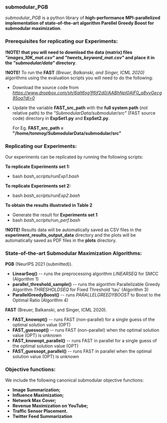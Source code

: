 ### submodular_PGB ###
*submodular_PGB* is a python library of **high-performance MPI-parallelized implementation of state-of-the-art algorithm Parellel Greedy Boost for submodular maximization**. 



### Prerequisites for replicating our Experiments: ###

**!NOTE! that you will need to download the data (matrix) files *"images_10K_mat.csv"* and *"tweets_keyword_mat.csv"* and place it in the *"submodular/data"*  directory**. 

**!NOTE!** To run the **FAST** *(Breuer, Balkanski, and Singer, ICML 2020)* algorithms using the evaluation scripts you will need to do the following:
  - Download the source code from *https://www.dropbox.com/sh/6alt6sg1f6jf2d0/AABhNpI0AIF0_q8yvGecg95oa?dl=0*
  - Update the variable **FAST_src_path** with the **full system path** (not relative path) to the *"SubmodularData/submodular/src"* (FAST source code) directory in **ExpSet1.py** and **ExpSet2.py**. 
  
      For  Eg. **FAST_src_path =  "/home/tonmoy/SubmodularData/submodular/src"**




### Replicating our Experiments: ###

Our experiments can be replicated by running the following scripts:


 **To replicate Experiments set 1:**
   - bash *bash_scripts/runExp1.bash*    

 **To replicate Experiments set 2:**
   - bash *bash_scripts/runExp2.bash*

 **To obtain the results illustrated in Table 2**
   - Generate the result for **Experiments set 1**
   - bash *bash_scripts/run_perf.bash*




**!NOTE!** Results data will be automatically saved as CSV files in the **experiment_results_output_data** directory and the plots will be automatically saved as PDF files in the **plots** directory.




### State-of-the-art Submodular Maximization Algorithms: ###

<!-- ### Submodular Maximization Algorithms from "Best of Both Worlds: Practical and Theoretically Optimal Submodular Maximization in Parallel": ### -->

**PGB** (NeurIPS 2021 (submitted)).
  - **LinearSeq()** -- runs the preprocessing algorithm *LINEARSEQ* for SMCC (Algorithm 1) 
  - **parallel_threshold_sample()** -- runs the algorithm Parallelizable Greedy Algorithm *THRESHOLDSEQ* for Fixed Threshold 'tau' (Algorithm 3)
  - **ParallelGreedyBoost()** -- runs *PARALLELGREEDYBOOST*  to Boost to the Optimal Ratio (Algorithm 4)

<!-- ### Submodular Maximization Algorithms from "The Fast Algorithm for Submodular Maximization": ### -->

**FAST** (Breuer, Balkanski, and Singer, ICML 2020).
  - **FAST_knowopt()** -- runs FAST (non-parallel) for a single guess of the optimal solution value (OPT)
  - **FAST_guessopt()** -- runs FAST (non-parallel) when the optimal solution value (OPT) is unknown
  - **FAST_knowopt_parallel()** -- runs FAST in parallel for a single guess of the optimal solution value (OPT)
  - **FAST_guessopt_parallel()** -- runs FAST in parallel when the optimal solution value (OPT) is unknown


### Objective functions: ###
We include the following canonical submodular objective functions:
- **Image Summarization;** 
- **Influence Maximization;**
- **Network Max Cover;**
- **Revenue Maximization on YouTube;**
- **Traffic Sensor Placement.**
- **Twitter Feed Summarization**




